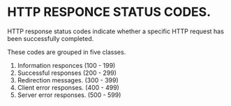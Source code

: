# HTTP RESPONCE STATUS CODES.
HTTP response status codes indicate whether a specific HTTP request has been successfully completed.

These codes are grouped in five classes.

1. Information responces (100 - 199)
2. Successful responses (200 - 299)
3. Redirection messages. (300 - 399)
4. Client error responses. (400 - 499)
5. Server error responses. (500 - 599)

